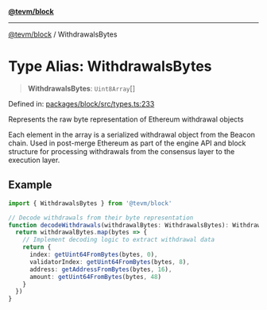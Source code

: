 [**@tevm/block**](../README.md)

***

[@tevm/block](../globals.md) / WithdrawalsBytes

# Type Alias: WithdrawalsBytes

> **WithdrawalsBytes**: `Uint8Array`[]

Defined in: [packages/block/src/types.ts:233](https://github.com/evmts/tevm-monorepo/blob/main/packages/block/src/types.ts#L233)

Represents the raw byte representation of Ethereum withdrawal objects

Each element in the array is a serialized withdrawal object from the Beacon chain.
Used in post-merge Ethereum as part of the engine API and block structure for
processing withdrawals from the consensus layer to the execution layer.

## Example

```typescript
import { WithdrawalsBytes } from '@tevm/block'

// Decode withdrawals from their byte representation
function decodeWithdrawals(withdrawalBytes: WithdrawalsBytes): WithdrawalV1[] {
  return withdrawalBytes.map(bytes => {
    // Implement decoding logic to extract withdrawal data
    return {
      index: getUint64FromBytes(bytes, 0),
      validatorIndex: getUint64FromBytes(bytes, 8),
      address: getAddressFromBytes(bytes, 16),
      amount: getUint64FromBytes(bytes, 48)
    }
  })
}
```
